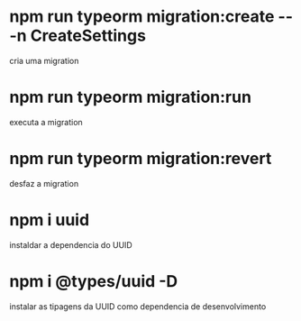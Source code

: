 # npm run typeorm migration:create -- -n CreateSettings
  cria uma migration

# npm run typeorm migration:run
 executa a migration

# npm run typeorm migration:revert
 desfaz a migration

# npm i uuid
  instaldar a dependencia do UUID 

# npm i @types/uuid -D
  instalar as tipagens da UUID como dependencia de desenvolvimento